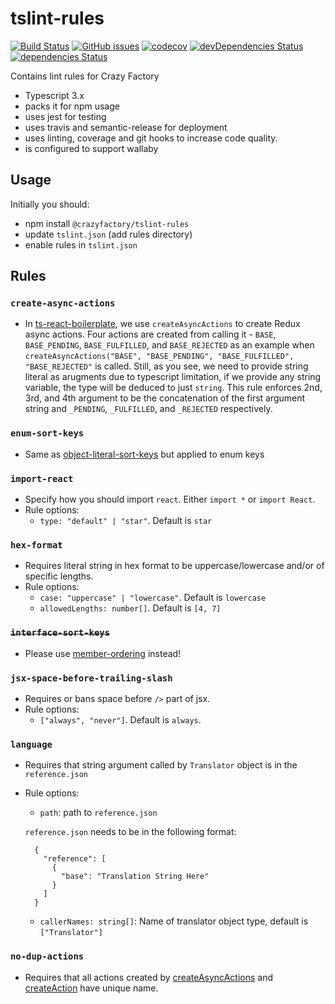 # tslint-rules

<!--[![Greenkeeper badge](https://badges.greenkeeper.io/crazyfactory/tslint-rules.svg)](https://greenkeeper.io/) -->
[![Build Status](https://travis-ci.org/crazyfactory/tslint-rules.svg)](https://travis-ci.org/crazyfactory/tslint-rules)
[![GitHub issues](https://img.shields.io/github/issues/crazyfactory/tslint-rules.svg)](https://github.com/crazyfactory/tslint-rules/issues)
[![codecov](https://codecov.io/gh/crazyfactory/tslint-rules/branch/master/graph/badge.svg)](https://codecov.io/gh/crazyfactory/tslint-rules)
[![devDependencies Status](https://david-dm.org/crazyfactory/tslint-rules/dev-status.svg)](https://david-dm.org/crazyfactory/tslint-rules?type=dev)
[![dependencies Status](https://david-dm.org/crazyfactory/tslint-rules/status.svg)](https://david-dm.org/crazyfactory/tslint-rules)

Contains lint rules for Crazy Factory

- Typescript 3.x
- packs it for npm usage
- uses jest for testing
- uses travis and semantic-release for deployment
- uses linting, coverage and git hooks to increase code quality.
- is configured to support wallaby

## Usage

Initially you should:

- npm install `@crazyfactory/tslint-rules`
- update `tslint.json` (add rules directory)
- enable rules in `tslint.json`

## Rules

### `create-async-actions`
  - In [ts-react-boilerplate](https://github.com/crazyfactory/ts-react-boilerplate), we use `createAsyncActions` to 
  create Redux async actions. Four actions are created from calling it - `BASE`, `BASE_PENDING`, `BASE_FULFILLED`, and
  `BASE_REJECTED` as an example when `createAsyncActions("BASE", "BASE_PENDING", "BASE_FULFILLED", "BASE_REJECTED"` is
  called. Still, as you see, we need to provide string literal as arugments due to typescript limitation, if we provide
  any string variable, the type will be deduced to just `string`. This rule enforces 2nd, 3rd, and 4th argument to be
  the concatenation of the first argument string and `_PENDING`, `_FULFILLED`, and `_REJECTED` respectively.
### `enum-sort-keys`
  - Same as [object-literal-sort-keys](https://palantir.github.io/tslint/rules/object-literal-sort-keys/) but applied to
  enum keys
### `import-react`
  - Specify how you should import `react`. Either `import *` or `import React`.
  - Rule options:
    - `type: "default" | "star"`. Default is `star`
### `hex-format`
  - Requires literal string in hex format to be uppercase/lowercase and/or of specific lengths.
  - Rule options: 
    - `case: "uppercase" | "lowercase"`. Default is `lowercase`
    - `allowedLengths: number[]`. Default is `[4, 7]`
### <del>`interface-sort-keys`</del>
  - Please use [member-ordering](https://palantir.github.io/tslint/rules/member-ordering/) instead!
### `jsx-space-before-trailing-slash`
  - Requires or bans space before `/>` part of jsx.
  - Rule options:
    - `["always", "never"]`. Default is `always`.
### `language`
  - Requires that string argument called by `Translator` object is in the `reference.json`
  - Rule options:
    - `path`: path to `reference.json`

    `reference.json` needs to be in the following format:

    ```
      {
        "reference": [
          {
            "base": "Translation String Here"
          }
        ]
      }
    ```
    - `callerNames: string[]`: Name of translator object type, default is `["Translator"]`
### `no-dup-actions`
  - Requires that all actions created by [createAsyncActions](https://github.com/crazyfactory/ts-react-boilerplate/blob/master/src/app/redux/modules/baseModule.ts)
  and [createAction](https://github.com/piotrwitek/typesafe-actions#createaction) have unique name.
